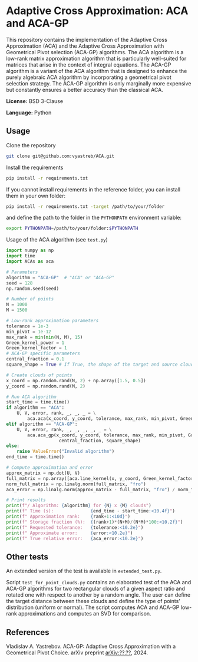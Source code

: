 # Adaptive Cross Approximation: ACA and ACA-GP

This repository contains the implementation of the Adaptive Cross Approximation (ACA) and the Adaptive Cross Approximation with Geometrical Pivot selection (ACA-GP) algorithms. The ACA algorithm is a low-rank matrix approximation algorithm that is particularly well-suited for matrices that arise in the context of integral equations. The ACA-GP algorithm is a variant of the ACA algorithm that is designed to enhance the purely algebraic ACA algorithm by incorporating a geometrical pivot selection strategy. The ACA-GP algorithm is only marginally more expensive but constantly ensures a better accuracy than the classical ACA. 

**License:** BSD 3-Clause

**Language:** Python

## Usage

Clone the repository 
```bash
git clone git@github.com:vyastreb/ACA.git
```

Install the requirements
```bash
pip install -r requirements.txt
```
If you cannot install requirements in the reference folder, you can install them in your own folder:
```bash
pip install -r requirements.txt -target /path/to/your/folder
```
and define the path to the folder in the `PYTHONPATH` environment variable:
```bash
export PYTHONPATH=/path/to/your/folder:$PYTHONPATH
```

Usage of the ACA algorithm (see `test.py`)

```python
import numpy as np
import time
import ACAs as aca

# Parameters
algorithm = "ACA-GP"  # "ACA" or "ACA-GP"
seed = 128
np.random.seed(seed)

# Number of points
N = 1000
M = 1500

# Low-rank approximation parameters
tolerance = 1e-3
min_pivot = 1e-12
max_rank = min(min(N, M), 15)
Green_kernel_power = 1
Green_kernel_factor = 1
# ACA-GP specific parameters
central_fraction = 0.1
square_shape = True # If True, the shape of the target and source clouds should be square-like, if False, the clouds can have arbitrary shape.

# Create clouds of points
x_coord = np.random.rand(N, 2) + np.array([1.5, 0.5])
y_coord = np.random.rand(M, 2)

# Run ACA algorithm
start_time = time.time()
if algorithm == "ACA":
    U, V, error, rank, _, _, _ = \
        aca.aca(x_coord, y_coord, tolerance, max_rank, min_pivot, Green_kernel_factor, Green_kernel_power)
elif algorithm == "ACA-GP":
    U, V, error, rank, _, _, _, _, _ = \
        aca.aca_gp(x_coord, y_coord, tolerance, max_rank, min_pivot, Green_kernel_factor, Green_kernel_power,
                    central_fraction, square_shape)
else:
    raise ValueError("Invalid algorithm")
end_time = time.time()

# Compute approximation and error
approx_matrix = np.dot(U, V)
full_matrix = np.array([aca.line_kernel(x, y_coord, Green_kernel_factor, Green_kernel_power) for x in x_coord])
norm_full_matrix = np.linalg.norm(full_matrix, "fro")
aca_error = np.linalg.norm(approx_matrix - full_matrix, "fro") / norm_full_matrix

# Print results
print(f"/ Algorithm: {algorithm} for {N} x {M} clouds")
print(f" Time (s):              {end_time - start_time:<10.4f}")
print(f" Approximation rank:    {rank+1:<10d}")
print(f" Storage fraction (%):  {(rank+1)*(N+M)/(N*M)*100:<10.2f}")
print(f" Requested tolerance:   {tolerance:<10.2e}")
print(f" Approximate error:     {error:<10.2e}")
print(f" True relative error:   {aca_error:<10.2e}")

```

## Other tests

An extended version of the test is available in `extended_test.py`.

Script `test_for_point_clouds.py` contains an elaborated test of the ACA and ACA-GP algorithms for two rectangular clouds of a given aspect ratio and rotated one with respect to another by a random angle. The user can define the target distance between these clouds and define the type of points' distribution (uniform or normal). The script computes ACA and ACA-GP low-rank approximations and computes an SVD for comparison.

## References

Vladislav A. Yastrebov. ACA-GP: Adaptive Cross Approximation with a Geometrical Pivot Choice. arXiv preprint [arXiv:??.??](https://arxiv.org/abs/??.??), 2024.



